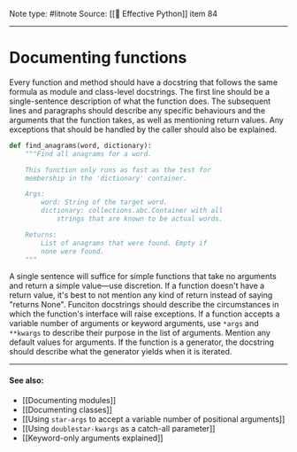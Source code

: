 Note type: #litnote
Source: [[📖 Effective Python]] item 84

---
# Documenting functions
Every function and method should have a docstring that follows the same formula as module and class-level docstrings. The first line should be a single-sentence description of what the function does. The subsequent lines and paragraphs should describe any specific behaviours and the arguments that the function takes, as well as mentioning return values. Any exceptions that should be handled by the caller should also be explained.
```python
def find_anagrams(word, dictionary):
    """Find all anagrams for a word.

    This function only runs as fast as the test for
    membership in the 'dictionary' container.

    Args:
        word: String of the target word.
        dictionary: collections.abc.Container with all
            strings that are known to be actual words.

    Returns:
        List of anagrams that were found. Empty if
        none were found.
    """
```

A single sentence will suffice for simple functions that take no arguments and return a simple value—use discretion. If a function doesn't have a return value, it's best to not mention any kind of return instead of saying "returns None". Funciton docstrings should describe the circumstances in which the function's interface will raise exceptions. If a function accepts a variable number of arguments or keyword arguments, use `*args` and `**kwargs` to describe their purpose in the list of arguments. Mention any default values for arguments. If the function is a generator, the docstring should describe what the generator yields when it is iterated.

---
#### See also:
- [[Documenting modules]]
- [[Documenting classes]]
- [[Using `star-args` to accept a variable number of positional arguments]]
- [[Using `doublestar-kwargs` as a catch-all parameter]]
- [[Keyword-only arguments explained]]